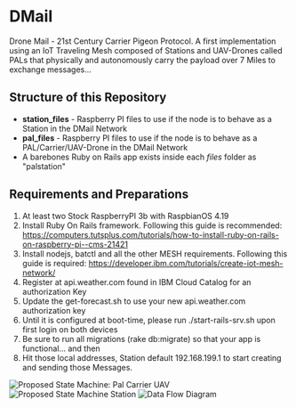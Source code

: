 # DMail
Drone Mail - 21st Century Carrier Pigeon Protocol. A first implementation using an IoT Traveling Mesh composed of Stations and UAV-Drones called PALs that physically and autonomously carry the payload over 7 Miles to exchange messages...

## Structure of this Repository
* __station_files__ - Raspberry PI files to use if the node is to behave as a Station in the DMail Network 
* __pal_files__ - Raspberry PI files to use if the node is to behave as a PAL/Carrier/UAV-Drone in the DMail Network
* A barebones Ruby on Rails app exists inside each _files_ folder as "palstation" 

## Requirements and Preparations
1. At least two Stock RaspberryPI 3b with RaspbianOS 4.19
1. Install Ruby On Rails framework.  Following this guide is recommended: https://computers.tutsplus.com/tutorials/how-to-install-ruby-on-rails-on-raspberry-pi--cms-21421
1. Install nodejs, batctl and all the other MESH requirements. Following this guide is required: https://developer.ibm.com/tutorials/create-iot-mesh-network/
1. Register at api.weather.com found in IBM Cloud Catalog for an authorization Key
1. Update the get-forecast.sh to use your new api.weather.com authorization key
1. Until it is configured at boot-time, please run ./start-rails-srv.sh upon first login on both devices
1. Be sure to run all migrations (rake db:migrate) so that your app is functional... and then 
1. Hit those local addresses, Station default 192.168.199.1 to start creating and sending those Messages.

![Proposed State Machine: Pal Carrier UAV](https://drive.google.com/open?id=1Pu8oTEWXuHtDFviogQzbBGlWF_Sephfo)
![Proposed State Machine Station](https://drive.google.com/open?id=1C3wiFHFfGfmr3K-rVR9Mvo4SAPK7cgHo)
![Data Flow Diagram](https://drive.google.com/open?id=1Ddb5E3ziwPrZdD8yGa0CVGDNmW0r5BrD)
